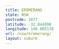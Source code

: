 ```yaml
---
title: EREMERANG
state: NSW
postcode: 2877
latitude: -32.844998
longitude: 146.085138
url: /nsw/eremerang/
layout: suburb
---
```

